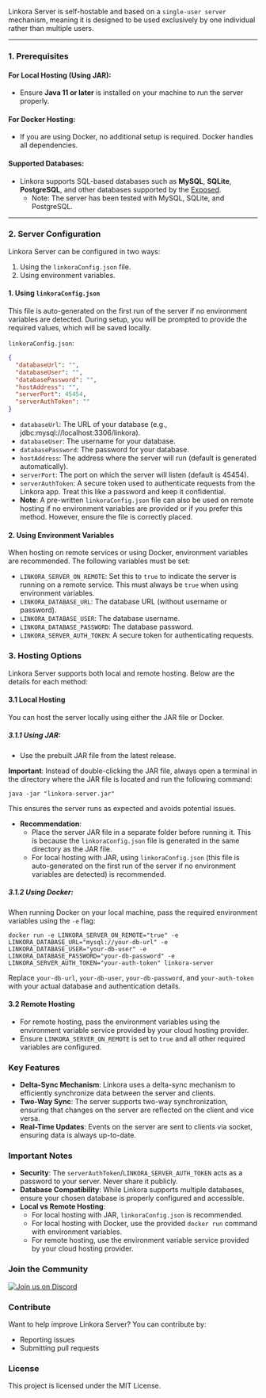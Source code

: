 Linkora Server is self-hostable and based on a `single-user server` mechanism, meaning it is designed to be used
exclusively by one individual rather than multiple users.

---

### 1. Prerequisites

#### For Local Hosting (Using JAR):

- Ensure **Java 11 or later** is installed on your machine to run the server properly.

#### For Docker Hosting:

- If you are using Docker, no additional setup is required. Docker handles all dependencies.

#### Supported Databases:

- Linkora supports SQL-based databases such as **MySQL**, **SQLite**, **PostgreSQL**, and other databases supported by
  the [Exposed](https://github.com/JetBrains/Exposed?tab=readme-ov-file#supported-databases).
    - Note: The server has been tested with MySQL, SQLite, and PostgreSQL.

---

### 2. Server Configuration

Linkora Server can be configured in two ways:

1. Using the `linkoraConfig.json` file.
2. Using environment variables.

#### 1. Using `linkoraConfig.json`

This file is auto-generated on the first run of the server if no environment variables are detected. During setup, you
will be prompted to provide the required values, which will be saved locally.

`linkoraConfig.json`:

```json
{
  "databaseUrl": "",
  "databaseUser": "",
  "databasePassword": "",
  "hostAddress": "",
  "serverPort": 45454,
  "serverAuthToken": ""
}
```

- `databaseUrl`: The URL of your database (e.g., jdbc:mysql://localhost:3306/linkora).
- `databaseUser`: The username for your database.
- `databasePassword`: The password for your database.
- `hostAddress`: The address where the server will run (default is generated automatically).
- `serverPort`: The port on which the server will listen (default is 45454).
- `serverAuthToken`: A secure token used to authenticate requests from the Linkora app. Treat this like a password and
  keep it confidential.
- **Note**: A pre-written `linkoraConfig.json` file can also be used on remote hosting if no environment variables are
  provided or if you prefer this method. However, ensure the file is correctly placed.

#### 2. Using Environment Variables

When hosting on remote services or using Docker, environment variables are recommended. The following variables must be
set:

- `LINKORA_SERVER_ON_REMOTE`: Set this to `true` to indicate the server is running on a remote service. This must always
  be `true` when using environment variables.
- `LINKORA_DATABASE_URL`: The database URL (without username or password).
- `LINKORA_DATABASE_USER`: The database username.
- `LINKORA_DATABASE_PASSWORD`: The database password.
- `LINKORA_SERVER_AUTH_TOKEN`: A secure token for authenticating requests.

### 3. Hosting Options

Linkora Server supports both local and remote hosting. Below are the details for each method:

#### 3.1 Local Hosting

You can host the server locally using either the JAR file or Docker.

##### 3.1.1 Using JAR:

- Use the prebuilt JAR file from the latest release.

**Important**: Instead of double-clicking the JAR file, always open a terminal in the directory where the JAR file is
located and run the following command:

```
java -jar "linkora-server.jar"
```

This ensures the server runs as expected and avoids potential issues.

- **Recommendation**:
    - Place the server JAR file in a separate folder before running it. This is because the `linkoraConfig.json` file is
      generated in the same directory as the JAR file.
    - For local hosting with JAR, using `linkoraConfig.json` (this file is auto-generated on the first run of the server
      if no environment variables are detected) is recommended.

##### 3.1.2 Using Docker:

When running Docker on your local machine, pass the required environment variables using the `-e` flag:

```
docker run -e LINKORA_SERVER_ON_REMOTE="true" -e LINKORA_DATABASE_URL="mysql://your-db-url" -e LINKORA_DATABASE_USER="your-db-user" -e LINKORA_DATABASE_PASSWORD="your-db-password" -e LINKORA_SERVER_AUTH_TOKEN="your-auth-token" linkora-server
```

Replace `your-db-url`, `your-db-user`, `your-db-password`, and `your-auth-token` with your actual database and
authentication details.

#### 3.2 Remote Hosting

- For remote hosting, pass the environment variables using the environment variable service provided by your cloud
  hosting provider.
- Ensure `LINKORA_SERVER_ON_REMOTE` is set to `true` and all other required variables are configured.

### Key Features

- **Delta-Sync Mechanism**: Linkora uses a delta-sync mechanism to efficiently synchronize data between the server and
  clients.
- **Two-Way Sync**: The server supports two-way synchronization, ensuring that changes on the server are reflected on
  the client and vice versa.
- **Real-Time Updates**: Events on the server are sent to clients via socket, ensuring data is always up-to-date.

### Important Notes

- **Security**: The `serverAuthToken`/`LINKORA_SERVER_AUTH_TOKEN` acts as a password to your server. Never share it
  publicly.
- **Database Compatibility**: While Linkora supports multiple databases, ensure your chosen database is properly
  configured and accessible.
- **Local vs Remote Hosting**:
    - For local hosting with JAR, `linkoraConfig.json` is recommended.
    - For local hosting with Docker, use the provided `docker run` command with environment variables.
    - For remote hosting, use the environment variable service provided by your cloud hosting provider.


### Join the Community

[![Join us on Discord](https://discord.com/api/guilds/1214971383352664104/widget.png?style=banner2)](https://discord.gg/ZDBXNtv8MD)

### Contribute

Want to help improve Linkora Server? You can contribute by:

- Reporting issues
- Submitting pull requests

### License

This project is licensed under the MIT License.